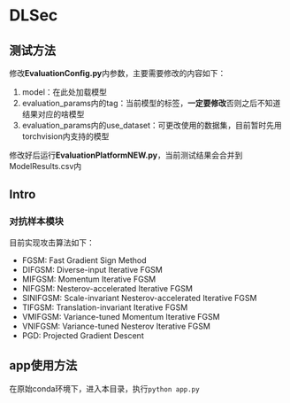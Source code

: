 # DLSec

## 测试方法

修改**EvaluationConfig.py**内参数，主要需要修改的内容如下：

1. model：在此处加载模型
2. evaluation_params内的tag：当前模型的标签，**一定要修改**否则之后不知道结果对应的啥模型
3. evaluation_params内的use_dataset：可更改使用的数据集，目前暂时先用torchvision内支持的模型

修改好后运行**EvaluationPlatformNEW.py**，当前测试结果会合并到ModelResults.csv内



## Intro


### 对抗样本模块
目前实现攻击算法如下：

* FGSM: Fast Gradient Sign Method
* DIFGSM: Diverse-input Iterative FGSM
* MIFGSM: Momentum Iterative FGSM
* NIFGSM: Nesterov-accelerated Iterative FGSM
* SINIFGSM: Scale-invariant Nesterov-accelerated Iterative FGSM
* TIFGSM: Translation-invariant Iterative FGSM
* VMIFGSM: Variance-tuned Momentum Iterative FGSM
* VNIFGSM: Variance-tuned Nesterov Iterative FGSM
* PGD: Projected Gradient Descent

## app使用方法
在原始conda环境下，进入本目录，执行`python app.py`


